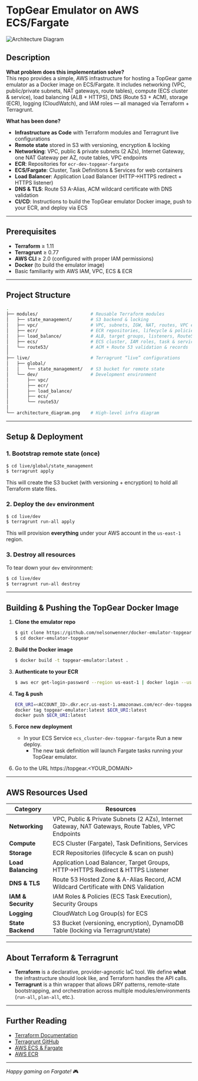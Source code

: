 # TopGear Emulator on AWS ECS/Fargate

![Architecture Diagram](https://github.com/user-attachments/assets/6a9803f3-0022-43a0-8139-d5a8fe3c1d49)

## Description

**What problem does this implementation solve?**  
This repo provides a simple, AWS infrastructure for hosting a TopGear game emulator as a Docker image on ECS/Fargate. It includes networking (VPC, public/private subnets, NAT gateways, route tables), compute (ECS cluster & service), load balancing (ALB + HTTPS), DNS (Route 53 + ACM), storage (ECR), logging (CloudWatch), and IAM roles — all managed via Terraform + Terragrunt.

**What has been done?**  
- **Infrastructure as Code** with Terraform modules and Terragrunt live configurations  
- **Remote state** stored in S3 with versioning, encryption & locking  
- **Networking**: VPC, public & private subnets (2 AZs), Internet Gateway, one NAT Gateway per AZ, route tables, VPC endpoints  
- **ECR**: Repositories for `ecr-dev-topgear-fargate` 
- **ECS/Fargate**: Cluster, Task Definitions & Services for web containers  
- **Load Balancer**: Application Load Balancer (HTTP→HTTPS redirect + HTTPS listener)  
- **DNS & TLS**: Route 53 A-Alias, ACM wildcard certificate with DNS validation  
- **CI/CD**: Instructions to build the TopGear emulator Docker image, push to your ECR, and deploy via ECS  

---

## Prerequisites

- **Terraform** ≥ 1.11
- **Terragrunt** ≥ 0.77
- **AWS CLI** ≥ 2.0 (configured with proper IAM permissions)
- **Docker** (to build the emulator image)
- Basic familiarity with AWS IAM, VPC, ECS & ECR  

---

## Project Structure

```bash
.
├── modules/                    # Reusable Terraform modules
│   ├── state_management/       # S3 backend & locking
│   ├── vpc/                    # VPC, subnets, IGW, NAT, routes, VPC endpoints, security groups
│   ├── ecr/                    # ECR repositories, lifecycle & policies
│   ├── load_balance/           # ALB, target groups, listeners, Route53
│   ├── ecs/                    # ECS cluster, IAM roles, task & service
│   └── route53/                # ACM + Route 53 validation & records
│
├── live/                       # Terragrunt “live” configurations
│   ├── global/
│   │   └── state_management/   # S3 bucket for remote state
│   └── dev/                    # Development environment
│       ├── vpc/
│       ├── ecr/
│       ├── load_balance/
│       ├── ecs/
│       └── route53/
│
└── architecture_diagram.png    # High-level infra diagram
```

---

## Setup & Deployment

### 1. Bootstrap remote state (once)

```bash
$ cd live/global/state_management
$ terragrunt apply
```

This will create the S3 bucket (with versioning + encryption) to hold all Terraform state files.

### 2. Deploy the `dev` environment

```bash
$ cd live/dev
$ terragrunt run-all apply
```

This will provision **everything** under your AWS account in the `us-east-1` region.

### 3. Destroy all resources

To tear down your `dev` environment:

```bash
$ cd live/dev
$ terragrunt run-all destroy
```

---

## Building & Pushing the TopGear Docker Image

1. **Clone the emulator repo**  
   ```bash
   $ git clone https://github.com/nelsonwenner/docker-emulator-topgear.git
   $ cd docker-emulator-topgear
   ```

2. **Build the Docker image**  
   ```bash
   $ docker build -t topgear-emulator:latest .
   ```

3. **Authenticate to your ECR**  
   ```bash
   $ aws ecr get-login-password --region us-east-1 | docker login --username AWS --password-stdin <ACCOUNT_ID>.dkr.ecr.us-east-1.amazonaws.com
   ```

4. **Tag & push**  
   ```bash
   ECR_URI=<ACCOUNT_ID>.dkr.ecr.us-east-1.amazonaws.com/ecr-dev-topgear-fargate
   docker tag topgear-emulator:latest $ECR_URI:latest
   docker push $ECR_URI:latest
   ```

5. **Force new deployment**  
   - In your ECS Service `ecs_cluster-dev-topgear-fargate` Run a new deploy.
     - The new task definition will launch Fargate tasks running your TopGear emulator.

6. Go to the URL https://topgear.<YOUR_DOMAIN>

---

## AWS Resources Used

| Category            | Resources                                                                                   |
|---------------------|---------------------------------------------------------------------------------------------|
| **Networking**      | VPC, Public & Private Subnets (2 AZs), Internet Gateway, NAT Gateways, Route Tables, VPC Endpoints |
| **Compute**         | ECS Cluster (Fargate), Task Definitions, Services                                           |
| **Storage**         | ECR Repositories (lifecycle & scan on push)                                                 |
| **Load Balancing**  | Application Load Balancer, Target Groups, HTTP→HTTPS Redirect & HTTPS Listener              |
| **DNS & TLS**       | Route 53 Hosted Zone & A-Alias Record, ACM Wildcard Certificate with DNS Validation         |
| **IAM & Security**  | IAM Roles & Policies (ECS Task Execution), Security Groups                                  |
| **Logging**         | CloudWatch Log Group(s) for ECS                                                             |
| **State Backend**   | S3 Bucket (versioning, encryption), DynamoDB Table (locking via Terragrunt/state)           |

---

## About Terraform & Terragrunt

- **Terraform** is a declarative, provider-agnostic IaC tool. We define **what** the infrastructure should look like, and Terraform handles the API calls.  
- **Terragrunt** is a thin wrapper that allows DRY patterns, remote-state bootstrapping, and orchestration across multiple modules/environments (`run-all`, `plan-all`, etc.).  

---

## Further Reading

- [Terraform Documentation](https://www.terraform.io/docs)  
- [Terragrunt GitHub](https://github.com/gruntwork-io/terragrunt)  
- [AWS ECS & Fargate](https://docs.aws.amazon.com/AmazonECS/latest/developerguide/Welcome.html)  
- [AWS ECR](https://docs.aws.amazon.com/AmazonECR/latest/userguide/what-is-ecr.html)  

---

*Happy gaming on Fargate!* 🎮

